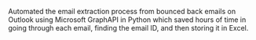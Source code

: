Automated the email extraction process from bounced back emails on Outlook using Microsoft GraphAPI in Python which saved hours of time in going through each email, finding the email ID, and then storing it in Excel.
